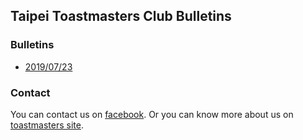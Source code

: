 ## Taipei Toastmasters Club Bulletins

### Bulletins

* [2019/07/23](./docs/Bulletin_2019_07_23.pdf)


### Contact

You can contact us on [facebook](https://www.facebook.com/TaipeiToastmastets/).
Or you can know more about us on [toastmasters site](https://www.toastmasters.org.tw/page.php?page_type=club&id=1890&ver=en).

